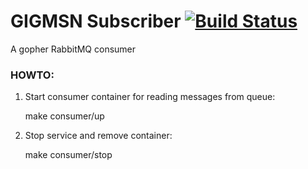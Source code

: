# GIGMSN Subscriber [![Build Status](https://travis-ci.org/gigmsn/subscriber.svg?branch=master)](https://travis-ci.org/gigmsn/subscriber)

A gopher RabbitMQ consumer

### HOWTO:

1. Start consumer container for reading messages from queue:

    make consumer/up

2. Stop service and remove container:

    make consumer/stop
